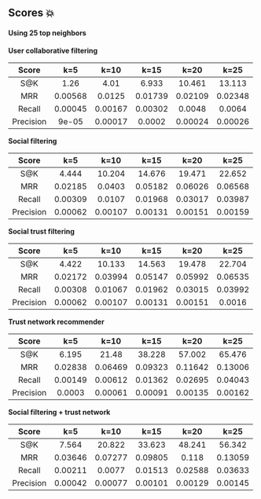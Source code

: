 ## Scores :boom:

#### Using 25 top neighbors

**User collaborative filtering**

| Score | k=5 | k=10 | k=15 | k=20 | k=25
|:-:|:-:|:-:|:-:|:-:|:-:|
| S@K | 1.26 | 4.01 | 6.933 | 10.461 | 13.113
| MRR | 0.00568 | 0.0125 | 0.01739 | 0.02109 | 0.02348
| Recall | 0.00045 | 0.00167 | 0.00302 | 0.0048 | 0.0064
| Precision | 9e-05 | 0.00017 | 0.0002 | 0.00024 | 0.00026

**Social filtering**

| Score | k=5 | k=10 | k=15 | k=20 | k=25
|:-:|:-:|:-:|:-:|:-:|:-:|
| S@K | 4.444 | 10.204 | 14.676 | 19.471 | 22.652
| MRR | 0.02185 | 0.0403 | 0.05182 | 0.06026 | 0.06568
| Recall | 0.00309 | 0.0107 | 0.01968 | 0.03017 | 0.03987
| Precision | 0.00062 | 0.00107 | 0.00131 | 0.00151 | 0.00159

**Social trust filtering**

| Score | k=5 | k=10 | k=15 | k=20 | k=25
|:-:|:-:|:-:|:-:|:-:|:-:|
| S@K | 4.422 | 10.133 | 14.563 | 19.478 | 22.704
| MRR | 0.02172 | 0.03994 | 0.05147 | 0.05992 | 0.06535
| Recall | 0.00308 | 0.01067 | 0.01962 | 0.03015 | 0.03992
| Precision | 0.00062 | 0.00107 | 0.00131 | 0.00151 | 0.0016

**Trust network recommender**

| Score | k=5 | k=10 | k=15 | k=20 | k=25|
|:-:|:-:|:-:|:-:|:-:|:-:|
| S@K | 6.195 | 21.48 | 38.228 | 57.002 | 65.476
| MRR | 0.02838 | 0.06469 | 0.09323 | 0.11642 | 0.13006
| Recall | 0.00149 | 0.00612 | 0.01362 | 0.02695 | 0.04043
| Precision | 0.0003 | 0.00061 | 0.00091 | 0.00135 | 0.00162

**Social filtering + trust network**

| Score | k=5 | k=10 | k=15 | k=20 | k=25
|:-:|:-:|:-:|:-:|:-:|:-:|
| S@K | 7.564 | 20.822 | 33.623 | 48.241 | 56.342
| MRR | 0.03646 | 0.07277 | 0.09805 | 0.118 | 0.13059
| Recall | 0.00211 | 0.0077 | 0.01513 | 0.02588 | 0.03633
| Precision | 0.00042 | 0.00077 | 0.00101 | 0.00129 | 0.00145
